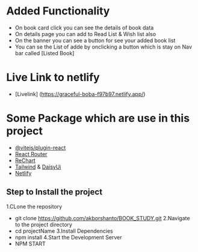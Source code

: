 # Added Functionality
- On book card click you can see the details of book data
- On details page you can add to Read List & Wish list also
- On the banner you can see a button for see your added book list
- You can se the List of adde by onclicking a button which is stay on Nav bar called [Listed Book]
# Live Link to netlify
- [Livelink] (https://graceful-boba-f97b97.netlify.app/)

# Some Package which are use in this project
- [@vitejs/plugin-react](https://github.com/vitejs/vite-plugin-react/blob/main/packages/plugin-react/README.md) 
- [React Router](https://reactrouter.com/en/main)
- [ReChart](https://recharts.org/en-US)
- [Tailwind](https://tailwindcss.com/) & [DaisyUi](https://daisyui.com/)
- [Netlify](https://app.netlify.com/)

## Step to Install the project
1.CLone the repository
- git clone https://github.com/akborshanto/BOOK_STUDY.git
2.Navigate to the project directory
- cd projectName
3.Install Dependencies
- npm install
 4.Start the Development Server
- NPM START






